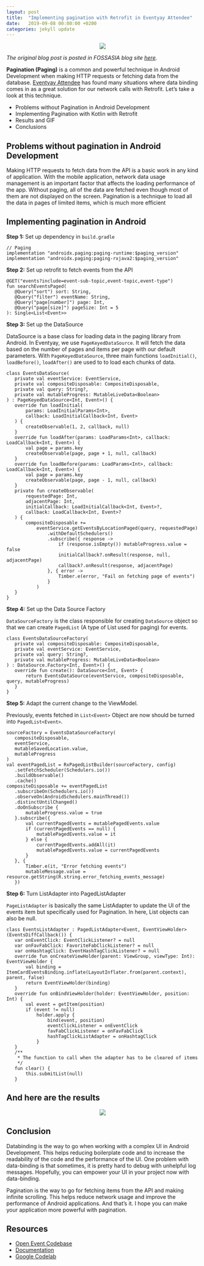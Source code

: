 ```yaml
---
layout: post
title:  "Implementing pagination with Retrofit in Eventyay Attendee"
date:   2019-09-08 00:00:00 +0200
categories: jekyll update
---
```


<center><img src="/assets/images/img_9.png"></center>

*The original blog post is posted in FOSSASIA blog site [here](https://blog.fossasia.org/implementing-pagination-with-retrofit-in-eventyay-attendee/).*

**Pagination (Paging)** is a common and powerful technique in Android Development when making HTTP requests or fetching data from the database. [Eventyay Attendee](https://github.com/fossasia/open-event-attendee-android) has found many situations where data binding comes in as a great solution for our network calls with Retrofit. Let’s take a look at this technique.

- Problems without Pagination in Android Development
- Implementing Pagination with Kotlin with Retrofit
- Results and GIF
- Conclusions


## Problems without pagination in Android Development

Making HTTP requests to fetch data from the API is a basic work in any kind of application. With the mobile application, network data usage management is an important factor that affects the loading performance of the app. Without paging, all of the data are fetched even though most of them are not displayed on the screen. Pagination is a technique to load all the data in pages of limited items, which is much more efficient

## Implementing pagination in Android

**Step 1:** Set up dependency in `build.gradle`

```
// Paging
implementation "androidx.paging:paging-runtime:$paging_version"
implementation "androidx.paging:paging-rxjava2:$paging_version"
```

**Step 2:** Set up retrofit to fetch events from the API

```
@GET("events?include=event-sub-topic,event-topic,event-type")
fun searchEventsPaged(
   @Query("sort") sort: String,
   @Query("filter") eventName: String,
   @Query("page[number]") page: Int,
   @Query("page[size]") pageSize: Int = 5
): Single<List<Event>>
```

**Step 3:** Set up the DataSource

DataSource is a base class for loading data in the paging library from Android. In Eventyay, we use `PageKeyedDataSource`. It will fetch the data based on the number of pages and items per page with our default parameters. With `PageKeyedDataSource`, three main functions `loadInitial()`, `loadBefore()`, `loadAfter()` are used to to load each chunks of data.

```
class EventsDataSource(
   private val eventService: EventService,
   private val compositeDisposable: CompositeDisposable,
   private val query: String?,
   private val mutableProgress: MutableLiveData<Boolean>
) : PageKeyedDataSource<Int, Event>() {
   override fun loadInitial(
       params: LoadInitialParams<Int>,
       callback: LoadInitialCallback<Int, Event>
   ) {
       createObservable(1, 2, callback, null)
   }
   override fun loadAfter(params: LoadParams<Int>, callback: LoadCallback<Int, Event>) {
       val page = params.key
       createObservable(page, page + 1, null, callback)
   }
   override fun loadBefore(params: LoadParams<Int>, callback: LoadCallback<Int, Event>) {
       val page = params.key
       createObservable(page, page - 1, null, callback)
   }
   private fun createObservable(
       requestedPage: Int,
       adjacentPage: Int,
       initialCallback: LoadInitialCallback<Int, Event>?,
       callback: LoadCallback<Int, Event>?
   ) {
       compositeDisposable +=
           eventService.getEventsByLocationPaged(query, requestedPage)
               .withDefaultSchedulers()
               .subscribe({ response ->
                   if (response.isEmpty()) mutableProgress.value = false
                   initialCallback?.onResult(response, null, adjacentPage)
                   callback?.onResult(response, adjacentPage)
               }, { error ->
                   Timber.e(error, "Fail on fetching page of events")
               }
           )
   }
}
```

**Step 4:** Set up the Data Source Factory

`DataSourceFactory` is the class responsible for creating `DataSource` object so that we can create `PagedList` (A type of List used for paging) for events.

```
class EventsDataSourceFactory(
   private val compositeDisposable: CompositeDisposable,
   private val eventService: EventService,
   private val query: String?,
   private val mutableProgress: MutableLiveData<Boolean>
) : DataSource.Factory<Int, Event>() {
   override fun create(): DataSource<Int, Event> {
       return EventsDataSource(eventService, compositeDisposable, query, mutableProgress)
   }
}
```

**Step 5:** Adapt the current change to the ViewModel.

Previously, events fetched in `List<Event>` Object are now should be turned into `PagedList<Event>`.

```
sourceFactory = EventsDataSourceFactory(
   compositeDisposable,
   eventService,
   mutableSavedLocation.value,
   mutableProgress
)
val eventPagedList = RxPagedListBuilder(sourceFactory, config)
   .setFetchScheduler(Schedulers.io())
   .buildObservable()
   .cache()
compositeDisposable += eventPagedList
   .subscribeOn(Schedulers.io())
   .observeOn(AndroidSchedulers.mainThread())
   .distinctUntilChanged()
   .doOnSubscribe {
       mutableProgress.value = true
   }.subscribe({
       val currentPagedEvents = mutablePagedEvents.value
       if (currentPagedEvents == null) {
           mutablePagedEvents.value = it
       } else {
           currentPagedEvents.addAll(it)
           mutablePagedEvents.value = currentPagedEvents
       }
   }, {
       Timber.e(it, "Error fetching events")
       mutableMessage.value = resource.getString(R.string.error_fetching_events_message)
   })
```

**Step 6:** Turn ListAdapter into PagedListAdapter

`PageListAdapter` is basically the same ListAdapter to update the UI of the events item but specifically used for Pagination. In here, List objects can also be null.

```
class EventsListAdapter : PagedListAdapter<Event, EventViewHolder>(EventsDiffCallback()) {
   var onEventClick: EventClickListener? = null
   var onFavFabClick: FavoriteFabClickListener? = null
   var onHashtagClick: EventHashTagClickListener? = null
   override fun onCreateViewHolder(parent: ViewGroup, viewType: Int): EventViewHolder {
       val binding = ItemCardEventsBinding.inflate(LayoutInflater.from(parent.context), parent, false)
       return EventViewHolder(binding)
   }
   override fun onBindViewHolder(holder: EventViewHolder, position: Int) {
       val event = getItem(position)
       if (event != null)
           holder.apply {
               bind(event, position)
               eventClickListener = onEventClick
               favFabClickListener = onFavFabClick
               hashTagClickListAdapter = onHashtagClick
           }
   }
   /**
    * The function to call when the adapter has to be cleared of items
    */
   fun clear() {
       this.submitList(null)
   }
```

## And here are the results

<center>
<img src="/assets/images/img_10.gif">
</center>

## Conclusion

Databinding is the way to go when working with a complex UI in Android Development. This helps reducing boilerplate code and to increase the readability of the code and the performance of the UI. One problem with data-binding is that sometimes, it is pretty hard to debug with unhelpful log messages. Hopefully, you can empower your UI in your project now with data-binding.

Pagination is the way to go for fetching items from the API and making infinite scrolling. This helps reduce network usage and improve the performance of Android applications. And that’s it. I hope you can make your application more powerful with pagination.


## Resources
- [Open Event Codebase](https://github.com/fossasia/open-event-attendee-android/pull/2012)
- [Documentation](https://developer.android.com/topic/libraries/architecture/paging/)
- [Google Codelab](https://codelabs.developers.google.com/codelabs/android-paging/#0)